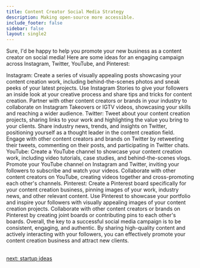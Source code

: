 ```yaml
---
title: Content Creator Social Media Strategy
description: Making open-source more accessible.
include_footer: false
sidebar: false
layout: single2
---
```


<p>
Sure, I'd be happy to help you promote your new business as a content creator on social media! Here are some ideas for an engaging campaign across Instagram, Twitter, YouTube, and Pinterest:

Instagram:
Create a series of visually appealing posts showcasing your content creation work, including behind-the-scenes photos and sneak peeks of your latest projects.
Use Instagram Stories to give your followers an inside look at your creative process and share tips and tricks for content creation.
Partner with other content creators or brands in your industry to collaborate on Instagram Takeovers or IGTV videos, showcasing your skills and reaching a wider audience.
Twitter:
Tweet about your content creation projects, sharing links to your work and highlighting the value you bring to your clients.
Share industry news, trends, and insights on Twitter, positioning yourself as a thought leader in the content creation field.
Engage with other content creators and brands on Twitter by retweeting their tweets, commenting on their posts, and participating in Twitter chats.
YouTube:
Create a YouTube channel to showcase your content creation work, including video tutorials, case studies, and behind-the-scenes vlogs.
Promote your YouTube channel on Instagram and Twitter, inviting your followers to subscribe and watch your videos.
Collaborate with other content creators on YouTube, creating videos together and cross-promoting each other's channels.
Pinterest:
Create a Pinterest board specifically for your content creation business, pinning images of your work, industry news, and other relevant content.
Use Pinterest to showcase your portfolio and inspire your followers with visually appealing images of your content creation projects.
Collaborate with other content creators or brands on Pinterest by creating joint boards or contributing pins to each other's boards.
Overall, the key to a successful social media campaign is to be consistent, engaging, and authentic. By sharing high-quality content and actively interacting with your followers, you can effectively promote your content creation business and attract new clients.

<br>
<a href="https://workdojos.com/contentcreators/startup">next: startup ideas</a>
</p>